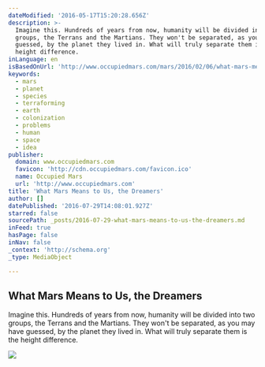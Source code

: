 ```yaml
---
dateModified: '2016-05-17T15:20:28.656Z'
description: >-
  Imagine this. Hundreds of years from now, humanity will be divided into two
  groups, the Terrans and the Martians. They won't be separated, as you may have
  guessed, by the planet they lived in. What will truly separate them is the
  height difference.
inLanguage: en
isBasedOnUrl: 'http://www.occupiedmars.com/mars/2016/02/06/what-mars-means-to-us.html'
keywords:
  - mars
  - planet
  - species
  - terraforming
  - earth
  - colonization
  - problems
  - human
  - space
  - idea
publisher:
  domain: www.occupiedmars.com
  favicon: 'http://cdn.occupiedmars.com/favicon.ico'
  name: Occupied Mars
  url: 'http://www.occupiedmars.com'
title: 'What Mars Means to Us, the Dreamers'
author: []
datePublished: '2016-07-29T14:08:01.927Z'
starred: false
sourcePath: _posts/2016-07-29-what-mars-means-to-us-the-dreamers.md
inFeed: true
hasPage: false
inNav: false
_context: 'http://schema.org'
_type: MediaObject

---
```

<article style=""><h1>What Mars Means to Us, the Dreamers</h1><p>Imagine this. Hundreds of years from now, humanity will be divided into two groups, the Terrans and the Martians. They won't be separated, as you may have guessed, by the planet they lived in. What will truly separate them is the height difference.</p><img src="http://cdn.occupiedmars.com/mars_ball.jpg" /></article>